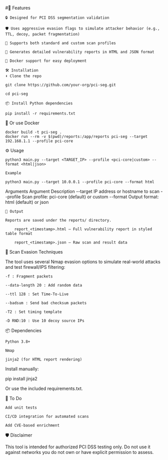 #🚀 Features

    🔒 Designed for PCI DSS segmentation validation

    🛡️ Uses aggressive evasion flags to simulate attacker behavior (e.g., TTL, decoy, packet fragmentation)

    🧪 Supports both standard and custom scan profiles

    📄 Generates detailed vulnerability reports in HTML and JSON format

    🐳 Docker support for easy deployment

```
🛠️ Installation
⬇️ Clone the repo

git clone https://github.com/your-org/pci-seg.git

cd pci-seg
```
```
📦 Install Python dependencies

pip install -r requirements.txt
```

🐳 Or use Docker
```
docker build -t pci-seg .
docker run --rm -v $(pwd)/reports:/app/reports pci-seg --target 192.168.1.1 --profile pci-core
```
⚙️ Usage
```
python3 main.py --target <TARGET_IP> --profile <pci-core|custom> --format <html|json>

Example

python3 main.py --target 10.0.0.1 --profile pci-core --format html
```

Arguments
Argument	Description
--target	IP address or hostname to scan
--profile	Scan profile: pci-core (default) or custom
--format	Output format: html (default) or json
```
📄 Output

Reports are saved under the reports/ directory.

    report_<timestamp>.html – Full vulnerability report in styled table format

    report_<timestamp>.json – Raw scan and result data
```
🔧 Scan Evasion Techniques

The tool uses several Nmap evasion options to simulate real-world attacks and test firewall/IPS filtering:

    -f : Fragment packets

    --data-length 20 : Add random data

    --ttl 128 : Set Time-To-Live

    --badsum : Send bad checksum packets

    -T2 : Set timing template

    -D RND:10 : Use 10 decoy source IPs

📦 Dependencies

    Python 3.8+

    Nmap

    jinja2 (for HTML report rendering)

Install manually:

pip install jinja2

Or use the included requirements.txt.

📌 To Do

    Add unit tests

    CI/CD integration for automated scans

    Add CVE-based enrichment

🛡️ Disclaimer

This tool is intended for authorized PCI DSS testing only. Do not use it against networks you do not own or have explicit permission to assess.
